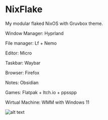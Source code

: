 # NixFlake
My modular flaked NixOS with Gruvbox theme.

Window Manager: Hyprland

File manager:   Lf + Nemo

Editor:         Micro

Taskbar:        Waybar

Browser:        Firefox

Notes:          Obsidian

Games:          Flatpak + Itch.io + ppsspp

Wirtual Machine: WMM with Windows 11


![alt text](https://sun9-60.userapi.com/impg/dFGYrXkvoOKx9h2C_LT-1hFMhB5esJVS3cDcTQ/3N9evbdVPj8.jpg?size=1920x1200&quality=95&sign=449151dcaec1df9e16460e74f14ab644&type=album)
